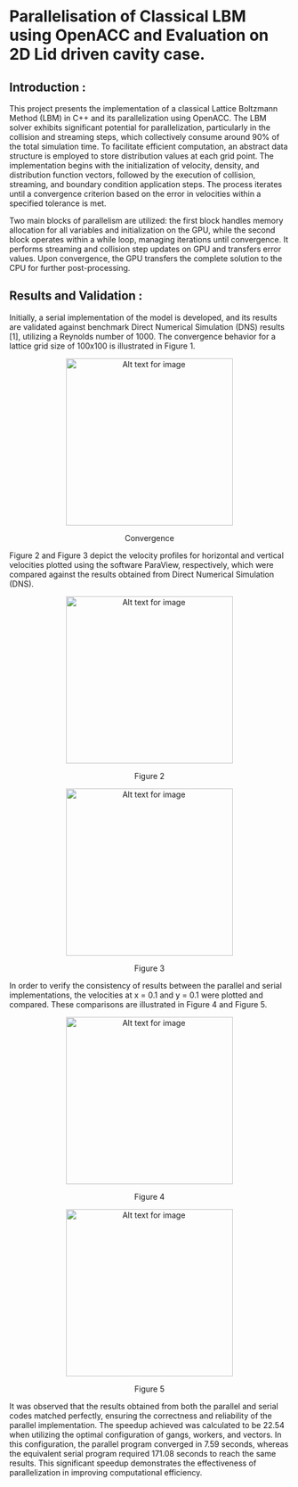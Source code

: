 # Parallelisation of Classical LBM using OpenACC and Evaluation on 2D Lid driven cavity case. 

## Introduction :
This project presents the implementation of a classical Lattice Boltzmann Method (LBM) in C++ and its parallelization using OpenACC. The LBM solver exhibits significant potential for parallelization, particularly in the collision and streaming steps, which collectively consume around 90% of the total simulation time. To facilitate efficient computation, an abstract data structure is employed to store distribution values at each grid point. The implementation begins with the initialization of velocity, density, and distribution function vectors, followed by the execution of collision, streaming, and boundary condition application steps. The process iterates until a convergence criterion based on the error in velocities within a specified tolerance is met. 

Two main blocks of parallelism are utilized: the first block handles memory allocation for all variables and initialization on the GPU, while the second block operates within a while loop, managing iterations until convergence. It performs streaming and collision step updates on GPU and transfers error values. Upon convergence, the GPU transfers the complete solution to the CPU for further post-processing.

## Results and Validation :
Initially, a serial implementation of the model is developed, and its results are validated against benchmark Direct Numerical Simulation (DNS) results [1], utilizing a Reynolds number of 1000. The convergence behavior for a lattice grid size of 100x100 is illustrated in Figure 1. 

<div align="center">
    <img src="Convergence.png" alt="Alt text for image" width="300"/>
</div>
<p align="center">Convergence</p>

Figure 2 and Figure 3 depict the velocity profiles for horizontal and vertical velocities plotted using the software ParaView, respectively, which were compared against the results obtained from Direct Numerical Simulation (DNS). 

<div align="center">
    <img src="Vx_contour.png" alt="Alt text for image" width="300"/>
</div>
<p align="center">Figure 2</p>

<div align="center">
    <img src="Vy_contour.png" alt="Alt text for image" width="300"/>
</div>
<p align="center">Figure 3</p>

In order to verify the consistency of results between the parallel and serial implementations, the velocities at x = 0.1 and y = 0.1 were plotted and compared. These comparisons are illustrated in Figure 4 and Figure 5. 

<div align="center">
    <img src="x_01_compariosion.png" alt="Alt text for image" width="300"/>
</div>
<p align="center">Figure 4</p>

<div align="center">
    <img src="y_01_comparision.png" alt="Alt text for image" width="300"/>
</div>
<p align="center">Figure 5</p>

It was observed that the results obtained from both the parallel and serial codes matched perfectly, ensuring the correctness and reliability of the parallel implementation. The speedup achieved was calculated to be 22.54 when utilizing the optimal configuration of gangs, workers, and vectors. In this configuration, the parallel program converged in 7.59 seconds, whereas the equivalent serial program required 171.08 seconds to reach the same results. This significant speedup demonstrates the effectiveness of parallelization in improving computational efficiency.
